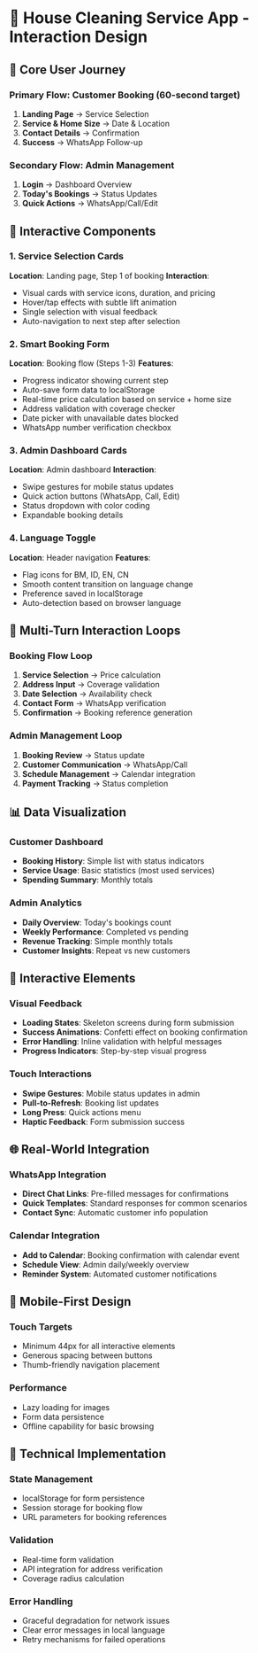 # 🧹 House Cleaning Service App - Interaction Design

## 🎯 Core User Journey

### Primary Flow: Customer Booking (60-second target)
1. **Landing Page** → Service Selection
2. **Service & Home Size** → Date & Location
3. **Contact Details** → Confirmation
4. **Success** → WhatsApp Follow-up

### Secondary Flow: Admin Management
1. **Login** → Dashboard Overview
2. **Today's Bookings** → Status Updates
3. **Quick Actions** → WhatsApp/Call/Edit

## 📱 Interactive Components

### 1. Service Selection Cards
**Location**: Landing page, Step 1 of booking
**Interaction**: 
- Visual cards with service icons, duration, and pricing
- Hover/tap effects with subtle lift animation
- Single selection with visual feedback
- Auto-navigation to next step after selection

### 2. Smart Booking Form
**Location**: Booking flow (Steps 1-3)
**Features**:
- Progress indicator showing current step
- Auto-save form data to localStorage
- Real-time price calculation based on service + home size
- Address validation with coverage checker
- Date picker with unavailable dates blocked
- WhatsApp number verification checkbox

### 3. Admin Dashboard Cards
**Location**: Admin dashboard
**Interaction**:
- Swipe gestures for mobile status updates
- Quick action buttons (WhatsApp, Call, Edit)
- Status dropdown with color coding
- Expandable booking details

### 4. Language Toggle
**Location**: Header navigation
**Features**:
- Flag icons for BM, ID, EN, CN
- Smooth content transition on language change
- Preference saved in localStorage
- Auto-detection based on browser language

## 🔄 Multi-Turn Interaction Loops

### Booking Flow Loop
1. **Service Selection** → Price calculation
2. **Address Input** → Coverage validation
3. **Date Selection** → Availability check
4. **Contact Form** → WhatsApp verification
5. **Confirmation** → Booking reference generation

### Admin Management Loop
1. **Booking Review** → Status update
2. **Customer Communication** → WhatsApp/Call
3. **Schedule Management** → Calendar integration
4. **Payment Tracking** → Status completion

## 📊 Data Visualization

### Customer Dashboard
- **Booking History**: Simple list with status indicators
- **Service Usage**: Basic statistics (most used services)
- **Spending Summary**: Monthly totals

### Admin Analytics
- **Daily Overview**: Today's bookings count
- **Weekly Performance**: Completed vs pending
- **Revenue Tracking**: Simple monthly totals
- **Customer Insights**: Repeat vs new customers

## 🎨 Interactive Elements

### Visual Feedback
- **Loading States**: Skeleton screens during form submission
- **Success Animations**: Confetti effect on booking confirmation
- **Error Handling**: Inline validation with helpful messages
- **Progress Indicators**: Step-by-step visual progress

### Touch Interactions
- **Swipe Gestures**: Mobile status updates in admin
- **Pull-to-Refresh**: Booking list updates
- **Long Press**: Quick actions menu
- **Haptic Feedback**: Form submission success

## 🌐 Real-World Integration

### WhatsApp Integration
- **Direct Chat Links**: Pre-filled messages for confirmations
- **Quick Templates**: Standard responses for common scenarios
- **Contact Sync**: Automatic customer info population

### Calendar Integration
- **Add to Calendar**: Booking confirmation with calendar event
- **Schedule View**: Admin daily/weekly overview
- **Reminder System**: Automated customer notifications

## 📱 Mobile-First Design

### Touch Targets
- Minimum 44px for all interactive elements
- Generous spacing between buttons
- Thumb-friendly navigation placement

### Performance
- Lazy loading for images
- Form data persistence
- Offline capability for basic browsing

## 🔧 Technical Implementation

### State Management
- localStorage for form persistence
- Session storage for booking flow
- URL parameters for booking references

### Validation
- Real-time form validation
- API integration for address verification
- Coverage radius calculation

### Error Handling
- Graceful degradation for network issues
- Clear error messages in local language
- Retry mechanisms for failed operations